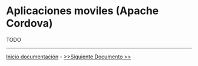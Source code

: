 # Aplicaciones moviles (Apache Cordova)

TODO

---

[Inicio documentación](../README.md) - [>>Siguiente Documento >>](cicd.md)

